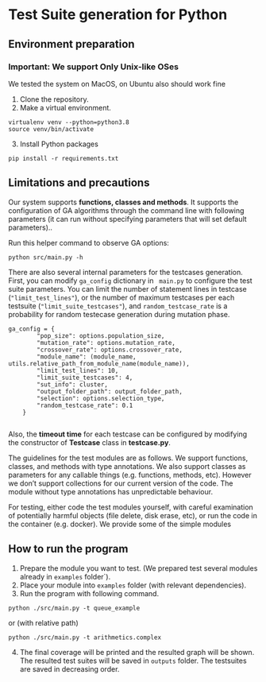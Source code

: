 # Test Suite generation for Python

## Environment preparation

### Important: We support Only Unix-like OSes
We tested the system on MacOS, on Ubuntu also should work fine

1. Clone the repository.
2. Make a virtual environment.
```
virtualenv venv --python=python3.8
source venv/bin/activate
```
3. Install Python packages
```
pip install -r requirements.txt
```

## Limitations and precautions
Our system supports __functions, classes and  methods__. It supports the configuration of GA algorithms through the command line with following  parameters (it can run without specifying parameters that will set default parameters)..

Run this helper command to observe GA options:
```
python src/main.py -h
```

There are also several internal parameters for the testcases generation.
First, you can modify `ga_config` dictionary in ` main.py` to configure the 
test suite parameters. 
You can limit the number of statement lines in testcase (`"limit_test_lines"`), or the number of 
maximum testcases per each testsuite (`"limit_suite_testcases"`), and `random_testcase_rate` is a probability
for random testecase generation during mutation phase.
```
ga_config = {
        "pop_size": options.population_size,
        "mutation_rate": options.mutation_rate,
        "crossover_rate": options.crossover_rate,
        "module_name": (module_name, utils.relative_path_from_module_name(module_name)),
        "limit_test_lines": 10,
        "limit_suite_testcases": 4,
        "sut_info": cluster,
        "output_folder_path": output_folder_path,
        "selection": options.selection_type,
        "random_testcase_rate": 0.1
    }


```

Also, the __timeout time__ for each testcase can be configured by modifying the constructor of 
__Testcase__ class in __testcase.py__.

The guidelines for the test modules are as follows. We support functions, classes, and methods with type annotations. We also support classes as parameters for any callable things (e.g. functions, methods, etc). However we don’t support collections for our current version of the code. The module without type annotations has unpredictable behaviour. 

For testing, either code the test modules yourself, with careful examination of potentially harmful objects (file delete, disk erase, etc), or run the code in the container (e.g. docker). 
We provide some of the simple modules

## How to run the program
1. Prepare the module you want to test. (We prepared test several modules already in `examples` folder`).
2. Place your module into `examples` folder (with relevant dependencies).
3. Run the program with following command.
```
python ./src/main.py -t queue_example
```
or (with relative path)
```
python ./src/main.py -t arithmetics.complex
```
4. The final coverage will be printed and the resulted graph will be shown.
The resulted test suites will be saved in `outputs` folder. 
The testsuites are saved in decreasing order.


